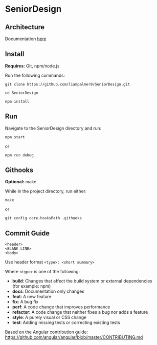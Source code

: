 # SeniorDesign

## Architecture

Documentation [here](architecture.md)

## Install

**Requires:** Git, npm/node.js

Run the following commands:

    git clone https://github.com/liampalmer0/SeniorDesign.git
 
    cd SeniorDesign
 
    npm install
    
## Run

Navigate to the SeniorDesign directory and run:

    npm start

or

    npm run debug

## Githooks

**Optional:** make

While in the project directory, run either:

    make 

or

    git config core.hooksPath .githooks

## Commit Guide

    <header>
    <BLANK LINE>
    <body>

Use header format `<type>: <short summary>` 

Where `<type>` is one of the following:

* **build**: Changes that affect the build system or external dependencies (for example: npm)
* **docs**: Documentation only changes
* **feat**: A new feature
* **fix**: A bug fix
* **perf**: A code change that improves performance
* **refactor**: A code change that neither fixes a bug nor adds a feature
* **style**: A purely visual or CSS change
* **test**: Adding missing tests or correcting existing tests

Based on the Angular contribution guide: https://github.com/angular/angular/blob/master/CONTRIBUTING.md


